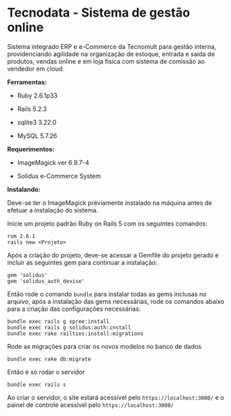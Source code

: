 # Tecnodata - Sistema de gestão online

Sistema integrado ERP e e-Commerce da Tecnomult para gestão interna, providenciando agilidade na organização de estoque, entrada e saída de produtos, vendas online e em loja física com sistema de comissão ao vendedor em cloud.

**Ferramentas:**

* Ruby 2.6.1p33

* Rails 5.2.3

* sqlite3 3.22.0

* MySQL 5.7.26

**Requerimentos:**

* ImageMagick ver 6.9.7-4

* Solidus e-Commerce System

**Instalando:**

Deve-se ter o ImageMagick préviamente instalado na máquina antes de efetuar a instalação do sistema.

Inicie um projeto padrão Ruby on Rails 5 com os seguintes comandos:

```
rvm 2.6.1
rails new <Projeto>
```
Após a criação do projeto, deve-se acessar a Gemfile do projeto gerado e incluir as seguintes gem para continuar a instalação:

```
gem 'solidus'
gem 'solidus_auth_devise'
```
Então rode o comando `bundle` para instalar todas as gems inclusas no arquivo, após a instalação das gems necessárias, rode os comandos abaixo para a criação das configurações necessárias:

```
bundle exec rails g spree:install
bundle exec rails g solidus:auth:install
bundle exec rake railties:install:migrations
```
Rode as migrações para criar os novos modelos no banco de dados

```
bundle exec rake db:migrate
```

Então é só rodar o servidor

```
bundle exec rails s
```

Ao criar o servidor, o site estará acessível pelo `https://localhost:3000/` e o painel de controle acessível pelo `https://localhost:3000/`
